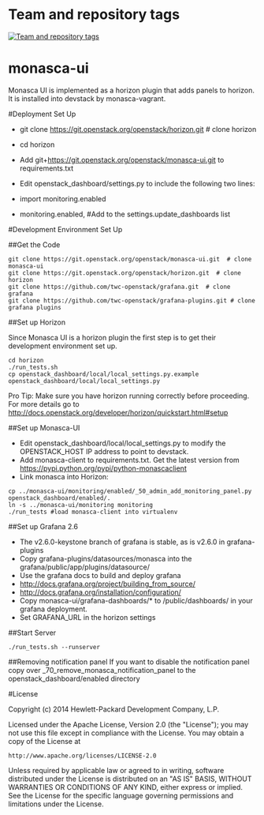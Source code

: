 Team and repository tags
========================

[![Team and repository tags](http://governance.openstack.org/badges/monasca-ui.svg)](http://governance.openstack.org/reference/tags/index.html)

<!-- Change things from this point on -->

monasca-ui
==========

Monasca UI is implemented as a horizon plugin that adds panels to horizon. It is installed into devstack
by monasca-vagrant.

#Deployment Set Up

* git clone https://git.openstack.org/openstack/horizon.git  # clone horizon

* cd horizon
* Add git+https://git.openstack.org/openstack/monasca-ui.git  to requirements.txt
* Edit openstack_dashboard/settings.py to include the following two lines:
* import monitoring.enabled
* monitoring.enabled, #Add to the settings.update_dashboards list


#Development Environment Set Up

##Get the Code

```
git clone https://git.openstack.org/openstack/monasca-ui.git  # clone monasca-ui
git clone https://git.openstack.org/openstack/horizon.git  # clone horizon
git clone https://github.com/twc-openstack/grafana.git  # clone grafana
git clone https://github.com/twc-openstack/grafana-plugins.git # clone grafana plugins
```

##Set up Horizon

Since Monasca UI is a horizon plugin the first step is to get their development environment set up.

```
cd horizon
./run_tests.sh
cp openstack_dashboard/local/local_settings.py.example openstack_dashboard/local/local_settings.py
```

Pro Tip: Make sure you have horizon running correctly before proceeding.
For more details go to http://docs.openstack.org/developer/horizon/quickstart.html#setup

##Set up Monasca-UI

* Edit openstack_dashboard/local/local_settings.py to modify the OPENSTACK_HOST IP address to point to devstack.
* Add monasca-client to requirements.txt. Get the latest version from https://pypi.python.org/pypi/python-monascaclient
* Link monasca into Horizon:

```
cp ../monasca-ui/monitoring/enabled/_50_admin_add_monitoring_panel.py openstack_dashboard/enabled/.
ln -s ../monasca-ui/monitoring monitoring
./run_tests #load monasca-client into virtualenv
```

##Set up Grafana 2.6

* The v2.6.0-keystone branch of grafana is stable, as is v2.6.0 in grafana-plugins
* Copy grafana-plugins/datasources/monasca into the grafana/public/app/plugins/datasource/
* Use the grafana docs to build and deploy grafana
* http://docs.grafana.org/project/building_from_source/
* http://docs.grafana.org/installation/configuration/
* Copy monasca-ui/grafana-dashboards/* to /public/dashboards/ in your grafana deployment.
* Set GRAFANA_URL in the horizon settings

##Start Server

```
./run_tests.sh --runserver
```

##Removing notification panel
If you want to disable the notification panel copy over _70_remove_monasca_notification_panel to the openstack_dashboard/enabled directory

#License

Copyright (c) 2014 Hewlett-Packard Development Company, L.P.

Licensed under the Apache License, Version 2.0 (the "License");
you may not use this file except in compliance with the License.
You may obtain a copy of the License at

    http://www.apache.org/licenses/LICENSE-2.0
    
Unless required by applicable law or agreed to in writing, software
distributed under the License is distributed on an "AS IS" BASIS,
WITHOUT WARRANTIES OR CONDITIONS OF ANY KIND, either express or
implied.
See the License for the specific language governing permissions and
limitations under the License.

